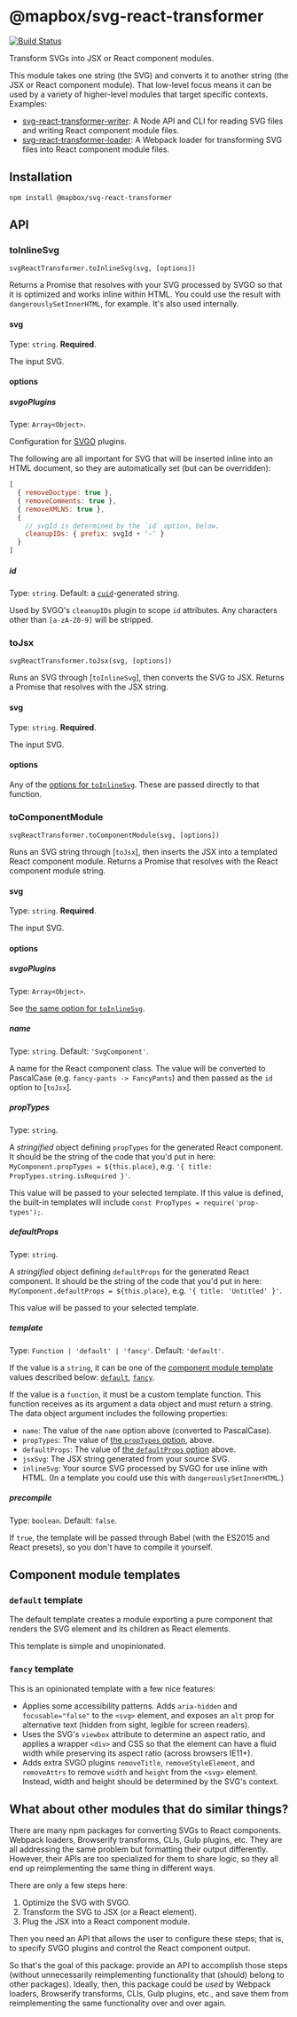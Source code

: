 # @mapbox/svg-react-transformer

[![Build Status](https://travis-ci.org/mapbox/svg-react-transformer.svg?branch=master)](https://travis-ci.org/mapbox/svg-react-transformer)

Transform SVGs into JSX or React component modules.

This module takes one string (the SVG) and converts it to another string (the JSX or React component module).
That low-level focus means it can be used by a variety of higher-level modules that target specific contexts.
Examples:

- [svg-react-transformer-writer](https://github.com/mapbox/svg-react-transformer-writer): A Node API and CLI for reading SVG files and writing React component module files.
- [svg-react-transformer-loader](https://github.com/mapbox/svg-react-transformer-loader): A Webpack loader for transforming SVG files into React component module files.

## Installation

```
npm install @mapbox/svg-react-transformer
```

## API

### toInlineSvg

`svgReactTransformer.toInlineSvg(svg, [options])`

Returns a Promise that resolves with your SVG processed by SVGO so that it is optimized and works inline within HTML.
You could use the result with `dangerouslySetInnerHTML`, for example.
It's also used internally.

#### svg

Type: `string`.
**Required**.

The input SVG.

#### options

##### svgoPlugins

Type: `Array<Object>`.

Configuration for [SVGO](https://github.com/svg/svgo) plugins.

The following are all important for SVG that will be inserted inline into an HTML document, so they are automatically set (but can be overridden):

```js
[
  { removeDoctype: true },
  { removeComments: true },
  { removeXMLNS: true },
  {
    // svgId is determined by the `id` option, below.
    cleanupIDs: { prefix: svgId + '-' }
  }
]
```

##### id

Type: `string`.
Default: a [`cuid`](https://github.com/ericelliott/cuid)-generated string.

Used by SVGO's `cleanupIDs` plugin to scope `id` attributes.
Any characters other than `[a-zA-Z0-9]` will be stripped.

### toJsx

`svgReactTransformer.toJsx(svg, [options])`

Runs an SVG through [`toInlineSvg`], then converts the SVG to JSX.
Returns a Promise that resolves with the JSX string.

#### svg

Type: `string`.
**Required**.

The input SVG.

#### options

Any of the [options for `toInlineSvg`](#options).
These are passed directly to that function.

### toComponentModule

`svgReactTransformer.toComponentModule(svg, [options])`

Runs an SVG string through [`toJsx`], then inserts the JSX into a templated React component module.
Returns a Promise that resolves with the React component module string.

#### svg

Type: `string`.
**Required**.

The input SVG.

#### options

##### svgoPlugins

Type: `Array<Object>`.

See [the same option for `toInlineSvg`](#svgoplugins).

##### name

Type: `string`.
Default: `'SvgComponent'`.

A name for the React component class.
The value will be converted to PascalCase (e.g. `fancy-pants -> FancyPants`) and then passed as the `id` option to [`toJsx`].

##### propTypes

Type: `string`.

A *stringified* object defining `propTypes` for the generated React component.
It should be the string of the code that you'd put in here: `MyComponent.propTypes = ${this.place}`, e.g. `'{ title: PropTypes.string.isRequired }'`.

This value will be passed to your selected template.
If this value is defined, the built-in templates will include `const PropTypes = require('prop-types');`.

##### defaultProps

Type: `string`.

A *stringified* object defining `defaultProps` for the generated React component.
It should be the string of the code that you'd put in here: `MyComponent.defaultProps = ${this.place}`, e.g. `'{ title: 'Untitled' }'`.

This value will be passed to your selected template.

##### template

Type: `Function | 'default' | 'fancy'`.
Default: `'default'`.

If the value is a `string`, it can be one of the [component module template](#component-module-templates) values described below: [`default`](#default), [`fancy`](#fancy).

If the value is a `function`, it must be a custom template function.
This function receives as its argument a data object and must return a string.
The data object argument includes the following properties:

- `name`: The value of the `name` option above (converted to PascalCase).
- `propTypes`: The value of [the `propTypes` option](#proptypes), above.
- `defaultProps`: The value of [the `defaultProps` option](#defaultprops,) above.
- `jsxSvg`: The JSX string generated from your source SVG.
- `inlineSvg`: Your source SVG processed by SVGO for use inline with HTML.
  (In a template you could use this with `dangerouslySetInnerHTML`.)

##### precompile

Type: `boolean`.
Default: `false`.

If `true`, the template will be passed through Babel (with the ES2015 and React presets), so you don't have to compile it yourself.

## Component module templates

### `default` template

The default template creates a module exporting a pure component that renders the SVG element and its children as React elements.

This template is simple and unopinionated.

### `fancy` template

This is an opinionated template with a few nice features:

- Applies some accessibility patterns.
  Adds `aria-hidden` and `focusable="false"` to the `<svg>` element, and exposes an `alt` prop for alternative text (hidden from sight, legible for screen readers).
- Uses the SVG's `viewbox` attribute to determine an aspect ratio, and applies a wrapper `<div>` and CSS so that the element can have a fluid width while preserving its aspect ratio (across browsers IE11+).
- Adds extra SVGO plugins `removeTitle`, `removeStyleElement`, and `removeAttrs` to remove `width` and `height` from the `<svg>` element.
  Instead, width and height should be determined by the SVG's context.

## What about other modules that do similar things?

There are many npm packages for converting SVGs to React components.
Webpack loaders, Browserify transforms, CLIs, Gulp plugins, etc.
They are all addressing the same problem but formatting their output differently.
However, their APIs are too specialized for them to share logic, so they all end up reimplementing the same thing in different ways.

There are only a few steps here:

1. Optimize the SVG with SVGO.
2. Transform the SVG to JSX (or a React element).
3. Plug the JSX into a React component module.

Then you need an API that allows the user to configure these steps; that is, to specify SVGO plugins and control the React component output.

So that's the goal of this package: provide an API to accomplish those steps (without unnecessarily reimplementing functionality that (should) belong to other packages).
Ideally, then, this package could be *used* by Webpack loaders, Browserify transforms, CLIs, Gulp plugins, etc., and save them from reimplementing the same functionality over and over again.

[toInlineSvg]: #toinlinesvg
[toJsx]: #tojsx
[toComponentModule]: #tocomponentmodule
